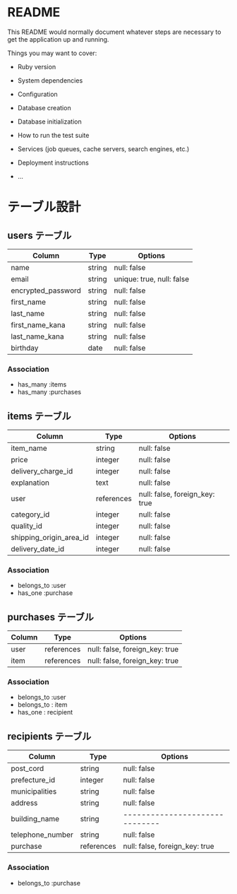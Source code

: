 # README

This README would normally document whatever steps are necessary to get the
application up and running.

Things you may want to cover:

* Ruby version

* System dependencies

* Configuration

* Database creation

* Database initialization

* How to run the test suite

* Services (job queues, cache servers, search engines, etc.)

* Deployment instructions

* ...

# テーブル設計

## users テーブル

| Column             | Type   | Options                   |
| ------------------ | ------ | ------------------------- |
| name               | string | null: false               |
| email              | string | unique: true, null: false |
| encrypted_password | string | null: false               |
| first_name         | string | null: false               |
| last_name          | string | null: false               | 
| first_name_kana    | string | null: false               |
| last_name_kana     | string | null: false               |
| birthday           | date   | null: false               |

### Association
- has_many :items
- has_many :purchases

## items テーブル

| Column                  | Type        | Options                        |
| ----------------------- | ----------- | ------------------------------ |
| item_name               | string      | null: false                    |
| price                   | integer     | null: false                    |
| delivery_charge_id      | integer     | null: false                    |
| explanation             | text        | null: false                    |
| user                    | references  | null: false, foreign_key: true |
| category_id             | integer     | null: false                    |
| quality_id              | integer     | null: false                    |
| shipping_origin_area_id | integer     | null: false                    |
| delivery_date_id        | integer     | null: false                    |

### Association
- belongs_to :user
- has_one :purchase

## purchases テーブル

| Column    | Type       | Options                        |
| --------- | ---------- | ------------------------------ |
| user      | references | null: false, foreign_key: true |
| item      | references | null: false, foreign_key: true |

### Association
- belongs_to :user
- belongs_to : item
- has_one : recipient

## recipients テーブル

| Column             | Type       | Options                        |
| ------------------ | ---------- | ------------------------------ |
| post_cord          | string     | null: false                    |
| prefecture_id      | integer    | null: false                    |
| municipalities     | string     | null: false                    |
| address            | string     | null: false                    |
| building_name      | string     | ------------------------------ |
| telephone_number   | string     | null: false                    |
| purchase           | references | null: false, foreign_key: true |

### Association
- belongs_to :purchase

